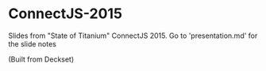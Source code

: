 # ConnectJS-2015

Slides from "State of Titanium" ConnectJS 2015.  Go to 'presentation.md' for the slide notes

(Built from Deckset)
